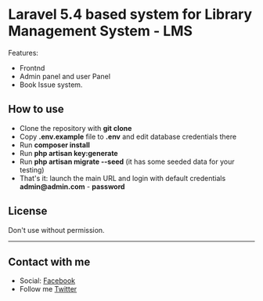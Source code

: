 # Laravel 5.4 based system for Library Management System - LMS

Features:
- Frontnd
- Admin panel and user Panel
- Book Issue system.

## How to use

- Clone the repository with __git clone__
- Copy __.env.example__ file to __.env__ and edit database credentials there
- Run __composer install__
- Run __php artisan key:generate__
- Run __php artisan migrate --seed__ (it has some seeded data for your testing)
- That's it: launch the main URL and login with default credentials __admin@admin.com__ - __password__

## License

Don't use without permission.

---

## Contact with me

- Social: [Facebook](https://facebook.com/mamun724682)
- Follow me [Twitter](https://twitter.com/mamun724682)
